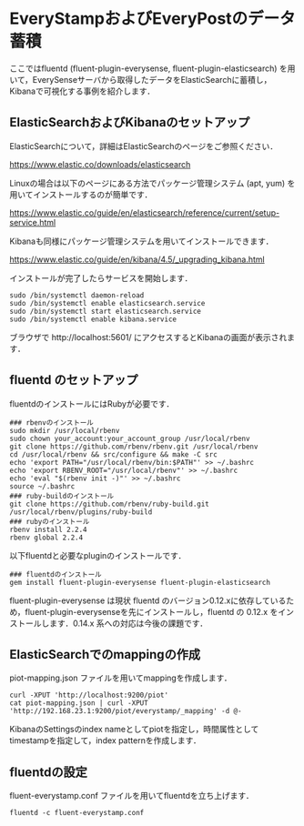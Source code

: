 # EveryStampおよびEveryPostのデータ蓄積

ここではfluentd (fluent-plugin-everysense, fluent-plugin-elasticsearch) を用いて，EverySenseサーバから取得したデータをElasticSearchに蓄積し，Kibanaで可視化する事例を紹介します．


## ElasticSearchおよびKibanaのセットアップ

ElasticSearchについて，詳細はElasticSearchのページをご参照ください．

https://www.elastic.co/downloads/elasticsearch

Linuxの場合は以下のページにある方法でパッケージ管理システム (apt, yum) を用いてインストールするのが簡単です．

https://www.elastic.co/guide/en/elasticsearch/reference/current/setup-service.html

Kibanaも同様にパッケージ管理システムを用いてインストールできます．

https://www.elastic.co/guide/en/kibana/4.5/_upgrading_kibana.html

インストールが完了したらサービスを開始します．

```
sudo /bin/systemctl daemon-reload
sudo /bin/systemctl enable elasticsearch.service
sudo /bin/systemctl start elasticsearch.service
sudo /bin/systemctl enable kibana.service
```

ブラウザで http://localhost:5601/ にアクセスするとKibanaの画面が表示されます．


## fluentd のセットアップ

fluentdのインストールにはRubyが必要です．

```
### rbenvのインストール
sudo mkdir /usr/local/rbenv
sudo chown your_account:your_account_group /usr/local/rbenv
git clone https://github.com/rbenv/rbenv.git /usr/local/rbenv
cd /usr/local/rbenv && src/configure && make -C src
echo 'export PATH="/usr/local/rbenv/bin:$PATH"' >> ~/.bashrc
echo 'export RBENV_ROOT="/usr/local/rbenv"' >> ~/.bashrc
echo 'eval "$(rbenv init -)"' >> ~/.bashrc
source ~/.bashrc
### ruby-buildのインストール
git clone https://github.com/rbenv/ruby-build.git /usr/local/rbenv/plugins/ruby-build
### rubyのインストール
rbenv install 2.2.4
rbenv global 2.2.4
```
以下fluentdと必要なpluginのインストールです．

```
### fluentdのインストール
gem install fluent-plugin-everysense fluent-plugin-elasticsearch
```

fluent-plugin-everysense は現状 fluentd のバージョン0.12.xに依存しているため，fluent-plugin-everysenseを先にインストールし，fluentd の 0.12.x をインストールします．0.14.x 系への対応は今後の課題です．


## ElasticSearchでのmappingの作成

piot-mapping.json ファイルを用いてmappingを作成します．

```
curl -XPUT 'http://localhost:9200/piot'
cat piot-mapping.json | curl -XPUT 'http://192.168.23.1:9200/piot/everystamp/_mapping' -d @-
```

KibanaのSettingsのindex nameとしてpiotを指定し，時間属性としてtimestampを指定して，index patternを作成します．


## fluentdの設定

fluent-everystamp.conf ファイルを用いてfluentdを立ち上げます．

```
fluentd -c fluent-everystamp.conf
```
